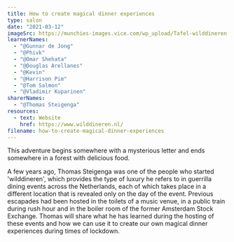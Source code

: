 ```yaml
---
title: How to create magical dinner experiences
type: salon
date: "2021-03-12"
imageSrc: https://munchies-images.vice.com/wp_upload/Tafel-wilddineren.jpg?crop=1xw:0.8434256055363322xh;center,center&resize=1800:*
learnerNames:
  - "@Gunnar de Jong"
  - "@Phivk"
  - "@Omar Shehata"
  - "@Douglas Arellanes"
  - "@Kevin"
  - "@Harrison Pim"
  - "@Tom Salmon"
  - "@Vladimir Kuparinen"
sharerNames:
  - "@Thomas Steigenga"
resources:
  - text: Website
    href: https://www.wilddineren.nl/
filename: how-to-create-magical-dinner-experiences
---
```


This adventure begins somewhere with a mysterious letter and ends somewhere in a forest with delicious food.

<!--more-->

A few years ago, Thomas Steigenga was one of the people who started 'wilddineren', which provides the type of luxury he refers to in guerrilla dining events across the Netherlands, each of which takes place in a different location that is revealed only on the day of the event.
Previous escapades had been hosted in the toilets of a music venue, in a public train during rush hour and in the boiler room of the former Amsterdam Stock Exchange. Thomas will share what he has learned during the hosting of these events and how we can use it to create our own magical dinner experiences during times of lockdown.
